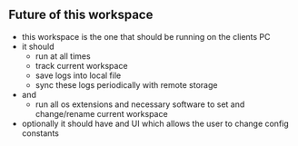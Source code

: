 ## Future of this workspace

- this workspace is the one that should be running on the clients PC
- it should
  - run at all times
  - track current workspace
  - save logs into local file
  - sync these logs periodically with remote storage
- and
  - run all os extensions and necessary software to set and change/rename current workspace
- optionally it should have and UI which allows the user to change config constants
